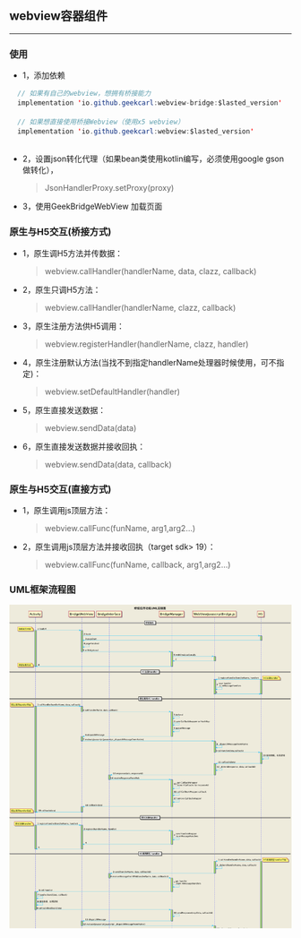
## webview容器组件
---

 ### **使用**
* 1，添加依赖
```java
  // 如果有自己的webview，想拥有桥接能力  
  implementation 'io.github.geekcarl:webview-bridge:$lasted_version'
  
  // 如果想直接使用桥接Webview（使用x5 webview）
  implementation 'io.github.geekcarl:webview:$lasted_version'
  
```
* 2，设置json转化代理（如果bean类使用kotlin编写，必须使用google gson做转化），
  > JsonHandlerProxy.setProxy(proxy)
* 3，使用GeekBridgeWebView 加载页面

 ### **原生与H5交互(桥接方式)**
* 1，原生调H5方法并传数据：
  > webview.callHandler(handlerName, data, clazz, callback)
* 2，原生只调H5方法：
  > webview.callHandler(handlerName, clazz, callback)
* 3，原生注册方法供H5调用：
  > webview.registerHandler(handlerName, clazz, handler)
* 4，原生注册默认方法(当找不到指定handlerName处理器时候使用，可不指定)：
  > webview.setDefaultHandler(handler) 

* 5，原生直接发送数据：
  > webview.sendData(data)
* 6，原生直接发送数据并接收回执：
  > webview.sendData(data, callback)

 ### **原生与H5交互(直接方式)** 
* 1，原生调用js顶层方法： 

  > webview.callFunc(funName, arg1,arg2...) 
* 2，原生调用js顶层方法并接收回执（target sdk> 19）： 
  > webview.callFunc(funName, callback, arg1,arg2...) 


 ### **UML框架流程图** 
  <img src='design.png'> 
